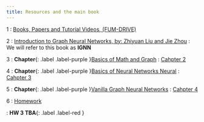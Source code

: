 ```yaml
---
title: Resources and the main book
---
```


1
: [Books, Papers and Tutorial Videos, (FUM-DRIVE)](https://fumdrive.um.ac.ir/index.php/s/4KiixnnwsaGrtwe)

2
: [Introduction to Graph Neural Networks, by: Zhiyuan Liu and Jie Zhou](https://www.morganclaypoolpublishers.com/catalog_Orig/samples/9781681737669_sample.pdf)
  : We will refer to this book as **IGNN**

3
: **Chapter**{: .label .label-purple }[Basics of Math and Graph](#)
  : [Cahpter 2](#)

4
: **Chapter**{: .label .label-purple }[Basics of Neural Networks Neural](#)
  : [Cahpter 3](#)

5
: **Chapter**{: .label .label-purple }[Vanilla Graph Neural Networks](#)
  : [Cahpter 4](#)
<!-- : **Lab**{: .label .label-purple } [Resizing Arrays](#) -->

6
: [Homework](#)
  <!-- : [8.1](#), [8.2](#), [8.3](#), [8.4](#) -->
: **HW 3 TBA**{: .label .label-red }
